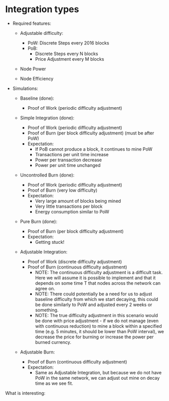 # Integration types

- Required features:

  - Adjustable difficulty:

    - PoW: Discrete Steps every 2016 blocks
    - PoB:
      - Discrete Steps every N blocks
      - Price Adjustment every M blocks

  - Node Power
  - Node Efficiency

- Simulations:

  - Baseline (done):

    - Proof of Work (periodic difficulty adjustment)

  - Simple Integration (done):

    - Proof of Work (periodic difficulty adjustment)
    - Proof of Burn (per block difficulty adjustment) (must be after PoW)
    - Expectation:
      - If PoB cannot produce a block, it continues to mine PoW
      - Transactions per unit time increase
      - Power per transaction decrease
      - Power per unit time unchanged

  - Uncontrolled Burn (done):

    - Proof of Work (periodic difficulty adjustment)
    - Proof of Burn (very low difficulty)
    - Expectation:
      - Very large amount of blocks being mined
      - Very little transactions per block
      - Energy consumption similar to PoW

  - Pure Burn (done):

    - Proof of Burn (per block difficulty adjustment)
    - Expectation:
      - Getting stuck!

  - Adjustable Integration:

    - Proof of Work (discrete difficulty adjustment)
    - Proof of Burn (continuous difficulty adjustment)
      - NOTE: The continuous difficulty adjustment is a difficult task. Here we
        will assume it is possible to implement and that it depends on some time
        T that nodes across the network can agree on.
      - NOTE: There could potentially be a need for us to adjust baseline
        difficulty from which we start decaying, this could be done similarly to
        PoW and adjusted every 2 weeks or something.
      - NOTE: The true difficulty adjustment in this scenario would be done with
        price adjustment - if we do not manage (even with continuous reduction)
        to mine a block within a specified time (e.g. 5 minutes, it should be
        lower than PoW interval), we decrease the price for burning or increase
        the power per burned currency.

  - Adjustable Burn:
    - Proof of Burn (continuous difficulty adjustment)
    - Expectation:
      - Same as Adjustable Integration, but because we do not have PoW in the
        same network, we can adjust out mine on decay time as we see fit.

What is interesting:
